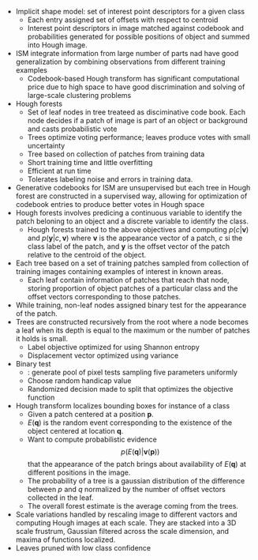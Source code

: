 * Implicit shape model: set of interest point descriptors for a given class
  * Each entry assigned set of offsets with respect to centroid
  * Interest point descriptors in image matched against codebook and probabilities generated for possible positions of object and summed into Hough image.
* ISM integrate information from large number of parts nad have good generalization by combining observations from different training examples
  * Codebook-based Hough transform has significant computational price due to high space to have good discrimination and solving of large-scale clustering problems
* Hough forests
  * Set of leaf nodes in tree treateed as disciminative code book. Each node decides if a patch of image is part of an object or background and casts probabilistic vote
  * Trees optimize voting performance; leaves produce votes with small uncertainty
  * Tree based on collection of patches from training data
  * Short training time and little overfitting
  * Efficient at run time
  * Tolerates labeling noise and errors in training data.
* Generative codebooks for ISM are unsupervised but each tree in Hough forest are constructed in a supervised way, allowing for optimization of codebook entries to produce better votes in Hough space
* Hough forests involves predicing a continuous variable to identify the patch beloning to an object and a discrete variable to identify the class.
  *   Hough forests trained to the above objectives and computing $p(c|\mathbf{v})$ and $p(\mathbf{y}|c, \mathbf{v})$ where $\mathbf{v}$ is the appearance vector of a patch, $c$ si the class label of the patch, and $\mathbf{y}$ is the offset vector of the patch relative to the centroid of the object.
* Each tree based on a set of training patches sampled from collection of training images containing examples of interest in known areas.
  * Each leaf contain information of patches that reach that node, storing proportion of object patches of a particular class and the offset vectors corresponding to those patches.
* While training, non-leaf nodes assigned binary test for the appearance of the patch.
* Trees are constructed recursively from the root where a node becomes a leaf when its depth is equal to the maximum or the number of patches it holds is small.
  * Label objective optimized for using Shannon entropy
  * Displacement vector optimized using variance
* Binary test
  * : generate pool of pixel tests sampling five parameters uniformly
  * Choose random handicap value
  * Randomized decision made to split that optimizes the objective function
* Hough transform localizes bounding boxes for instance of a class
  * Given a patch centered at a position $\mathbf{p}$.
  * $E(\mathbf{q})$ is the random event corresponding to the existence of the object centered at location $\mathbf{q}$.
  * Want to compute probabilistic evidence $$p(E(\mathbf{q})|\mathbf{v}(\mathbf{p}))$$ that the appearance of the patch brings about availability of $E(\mathbf{q})$ at different positions in the image.
  * The probability of a tree is a gaussian distribution of the difference between $p$ and $q$ normalized by the number of offset vectors collected in the leaf.
  * The overall forest estimate is the average coming from the trees.
* Scale variations handled by rescaling image to different vactors and computing Hough images at each scale. They are stacked into a 3D scale frustrum, Gaussian filtered across the scale dimension, and maxima of functions localized.
* Leaves pruned with low class confidence
